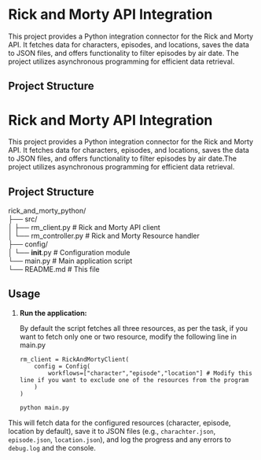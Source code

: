 # Rick and Morty API Integration

This project provides a Python integration connector for the Rick and Morty API. It fetches data for characters, episodes, and locations, saves the data to JSON files, and offers functionality to filter episodes by air date.  The project utilizes asynchronous programming for efficient data retrieval.

## Project Structure

# Rick and Morty API Integration

This project provides a Python integration connector for the Rick and Morty API. It fetches data for characters, episodes, and locations, saves the data to JSON files, and offers functionality to filter episodes by air date.The project utilizes asynchronous programming for efficient data retrieval.

## Project Structure

rick_and_morty_python/  
├── src/  
│   ├── rm_client.py        # Rick and Morty API client  
│   └── rm_controller.py    # Rick and Morty Resource handler  
├── config/  
│   └── __init__.py         # Configuration module  
└── main.py             # Main application script  
└── README.md           # This file  

## Usage


1.  **Run the application:**

    By default the script fetches all three resources, as per the task, if you want to fetch only one or two resource, modify the following line in main.py

    ```
    rm_client = RickAndMortyClient(
        config = Config(
            workflows=["character","episode","location"] # Modify this line if you want to exclude one of the resources from the program
        )
    )
    ```

    ```bash
    python main.py
    ```

This will fetch data for the configured resources (character, episode, location by default), save it to JSON files (e.g., `charachter.json`, `episode.json`, `location.json`), and log the progress and any errors to `debug.log` and the console.
